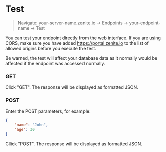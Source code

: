 # Test

> Navigate: your-server-name.zenite.io -> Endpoints -> your-endpoint-name -> Test

You can test your endpoint directly from the web interface. If you are using CORS, make sure you have added https://portal.zenite.io to the list of allowed origins before you execute the test.

Be warned, the test will affect your database data as it normally would be affected if the endpoint was accessed normally.

### GET

Click "GET". The response will be displayed as formatted JSON.

### POST

Enter the POST parameters, for example:

```json
{
    "name": "John",
    "age": 30
}
```

Cllick "POST". The response will be displayed as formatted JSON.